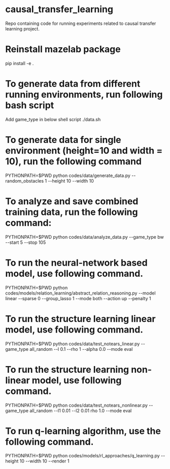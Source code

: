 
# causal_transfer_learning
Repo containing code for running experiments related to causal transfer learning project.

# Reinstall mazelab package

pip install -e .

# To generate data from different running environments, run following bash script

Add game_type in below shell script
./data.sh

# To generate data for single environment (height=10 and width = 10), run the following command
PYTHONPATH=$PWD python codes/data/generate_data.py --random_obstacles 1 --height 10 --width 10

# To analyze and save combined training data, run the following command:
PYTHONPATH=$PWD python codes/data/analyze_data.py --game_type bw --start 5 --stop 105

# To run the neural-network based model, use following command.
PYTHONPATH=$PWD python codes/models/relation_learning/abstract_relation_reasoning.py --model linear --sparse 0 --group_lasso 1 --mode both --action up --penalty 1


# To run the structure learning linear model, use following command.
PYTHONPATH=$PWD python codes/data/test_notears_linear.py --game_type all_random --l 0.1 --rho 1 --alpha 0.0 --mode eval

# To run the structure learning non-linear model, use following command.
PYTHONPATH=$PWD python codes/data/test_notears_nonlinear.py --game_type all_random --l1 0.01 --l2 0.01 rho 1.0 --mode eval

# To run q-learning algorithm, use the following command.
PYTHONPATH=$PWD python codes/models/rl_approaches/q_learning.py --height 10 --width 10 --render 1
